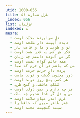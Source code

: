 ```yaml
---
utid: 1000-056
title: غزل شماره ۵۶
_index: 056
list: غزلیات
indexes: ت
mesra:
  - دل سراپرده محبّت اوست
  - دیده آیینه دار طلعت اوست
  - تو و طوبی و ما و قامت یار
  - فکر هر کس به قدر همت اوست
  - گر من آلوده دامنم چه زیان
  - همه عالم گواه عصمت اوست
  - من که باشم در آن حرم که صبا
  - پرده دار حریم حرمت اوست
  - دور مجنون گذشت و نوبت ماست
  - هر کسی پنج روز نوبت اوست
  - مُلکتِ عاشقی و گنج طَرب
  - هر چه دارم ز یمن دولت اوست
  - من و دل گر فدا شدیم چه باک
  - غرض اندر میان سلامت اوست
  - فقر ظاهر مبین که حافظ را
  - سینه گنجینه محبت اوست
---
```

